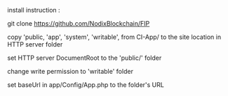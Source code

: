 install instruction :

git clone https://github.com/NodixBlockchain/FIP

copy 'public, 'app', 'system', 'writable', from CI-App/ to the site location in HTTP server folder

set HTTP server DocumentRoot to the 'public/' folder

change write permission to 'writable' folder

set baseUrl in app/Config/App.php to the folder's URL
